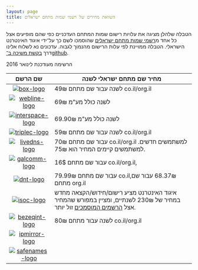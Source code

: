 ```yaml
---
layout: page
title: השוואת מחירים של רשמי שמות מתחם ישראלים
---
```


הטבלה שלהלן מציגה את עלויות רישום שמות המתחם העדכניים כפי שהם מופיעים אצל כל אחד מ[רשמי שמות מתחם ישראלים] שהוסמכו לשם כך על־ידי איגוד האינטרנט הישראלי. הטבלה ממויינת לפי עלות הרישום מהנמוך לגבוה. עדכונים נא לשלוח אלינו דרך [בקשת משיכה ב־github].

הרשימה מעודכנת 
לינואר 2016

| שם הרשם | מחיר שם מתחם ישראלי לשנה |
|:--------:| ------------------------- |
|[![box-logo]][box]                | 49₪  לשנה עבור שם מתחם co.il/org.il
|[![webline-logo]][WebLine]        | 69₪ לשנה כולל מע"מ 
|[![interspace-logo]][InterSpace]  | 69.90₪ לשנה כולל מע"מ
|[![triplec-logo]][TripleC]        | 59₪ לשנה עבור שם מתחם co.il/org.il
|[![livedns-logo]][LiveDNS]        | 70₪ עבור שם מתחם co.il/org.il למשתמשים חדשים. למשתמשים קיימים המחיר הוא 75₪.
|[![galcomm-logo]][Galcomm]        | 16$ עבור שם מתחם co.il/org.il,
|[![dnt-logo]][Domain The Net]     | 79.99₪ עבור שם מתחם co.il,‏ 68.37₪ עבור שם מתחם org.il
|[![isoc-logo]][isoc]              | איגוד האינטרנט מציע רישום/חידוש/הקצאה מחדש במחיר של 230₪ לשנתיים, ומציין במפורש שהמחיר אצל [הרשמים המוסמכים] זול יותר.
|[![bezeqint-logo]][Bezeq International] | 80₪ לשנה עבור מתחם co.il/org.il
|[![ipmirror-logo]][IP Mirror]     |
|[![safenames-logo]][Safenames]    |
 

[isoc]:           http://www.isoc.org.il/domain_heb/registration_direct.html

[הרשמים המוסמכים]: http://www.isoc.org.il/domain_heb/registration.html
[WebLine]:        http://www.webline.co.il/Site/he/pages/homePage.asp
[LiveDNS]:        https://domains.livedns.co.il/QuickDomReg.aspx
[Galcomm]:        http://www.galcomm.co.il/
[TripleC]:        https://store.ccccloud.com/index.php?NAME_PATH=domainservices
[Domain The Net]: https://www.domainthenet.com/he/buydomain.aspx
[Safenames]:      http://www.safenames.net
[IP Mirror]:      http://www.ipmirror.com
[InterSpace]:     http://www.internic.co.il/isoc.html
[box]:            http://box.co.il
[Bezeq International]: https://www.virtualnest.com/domains

[isoc-logo]:       http://www.isoc.org.il/images_n/isoc_logo.png
[box-logo]:        http://www.isoc.org.il/images_n/registrars/logo-GI.png
[webline-logo]:    http://www.isoc.org.il/images_n/registrars/logo-PG.png
[interspace-logo]: http://www.isoc.org.il/images_n/registrars/logo-IS.png
[triplec-logo]:    http://www.isoc.org.il/images_n/registrars/logo-TC.png
[livedns-logo]:    http://www.isoc.org.il/images_n/registrars/logo-LD.png
[galcomm-logo]:    http://www.isoc.org.il/images_n/registrars/logo-GC.png
[dnt-logo]:        http://www.isoc.org.il/images_n/registrars/logo-DT.png
[ipmirror-logo]:   http://www.isoc.org.il/images_n/registrars/logo-IM.png
[safenames-logo]:  http://www.isoc.org.il/images_n/registrars/logo-SN.png
[bezeqint-logo]:   http://www.isoc.org.il/images_n/registrars/logo-BZ.png

[רשמי שמות מתחם ישראלים]: http://www.isoc.org.il/domain_heb/registration.html
[בקשת משיכה ב־github]: https://github.com/tomer/IsraeliDomains/blob/gh-pages/index.md
